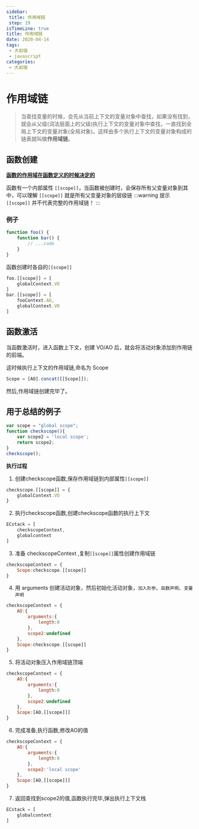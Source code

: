 ```yaml
---
sidebar:
 title: 作用域链
 step: 19
isTimeLine: true
title: 作用域链
date: 2020-04-14
tags:
 - 大前端
 - javascript
categories:
 - 大前端
---
```

# 作用域链

>当查找变量的时候，会先从当前上下文的变量对象中查找，如果没有找到，就会从父级(词法层面上的父级)执行上下文的变量对象中查找，一直找到全局上下文的变量对象(全局对象)。这样由多个执行上下文的变量对象构成的链表就叫做**作用域链**。

## 函数创建
[**函数的作用域在函数定义的时候决定的**](./scope.md)

函数有一个内部属性 ``[[scope]]``，当函数被创建时，会保存所有父变量对象到其中，可以理解 ``[[scope]]`` 就是所有父变量对象的层级链
:::warning 提示
``[[scope]]`` 并不代表完整的作用域链！
:::

### 例子
```js
function foo() {
    function bar() {
        // ...code
    }
}
```
函数创建时各自的``[[scope]]``
```js
foo.[[scope]] = [
    globalContext.VO
]
bar.[[scope]] = [
    fooContext.AO,
    globalContext.VO
]
```

## 函数激活
当函数激活时，进入函数上下文，创建 VO/AO 后，就会将活动对象添加到作用链的前端。

这时候执行上下文的作用域链,命名为 Scope
```js
Scope = [AO].concat([[Scope]]);
```
然后,作用域链创建完毕了。

## 用于总结的例子
```js
var scope = "global scope";
function checkscope(){
    var scope2 = 'local scope';
    return scope2;
}
checkscope();
```
**执行过程**
1. 创建checkscope函数,保存作用域链到内部属性``[[scope]]``
```js
checkscope.[[scope]] = {
    globalContext.VO
}
```
2. 执行checkscope函数,创建checkscope函数的执行上下文
```js
ECstack = [
    checkscopeContext,
    globalcontext
]
```
3. 准备 checkscopeContext ,复制``[[scope]]``属性创建作用域链
```js
checkscopeContext = {
    Scope:checkscope.[[scope]]
}
```
4. 用 arguments 创建活动对象，然后初始化活动对象，``加入形参``、``函数声明``、``变量声明``
```js
checkscopeContext = {
    AO:{
        arguments:{
            length:0
        },
        scope2:undefined
    },
    Scope:checkscope.[[scope]]
}
```
5. 将活动对象压入作用域链顶端
```js
checkscopeContext = {
    AO:{
        arguments:{
            length:0
        },
        scope2:undefined
    },
    Scope:[AO,[[scope]]]
}
```
6. 完成准备,执行函数,修改AO的值
```js
checkscopeContext = {
    AO:{
        arguments:{
            length:0
        },
        scope2:'local scope'
    },
    Scope:[AO,[[scope]]]
}
```
7. 返回查找到scope2的值,函数执行完毕,弹出执行上下文栈
```js
ECstack = [
    globalcontext
]
```

<comment/>